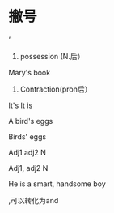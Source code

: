 # 撇号

‘

1. possession (N.后）

Mary's book

1. Contraction(pron后）

It's It is 

A bird's eggs

Birds' eggs

 

Adj1 adj2 N

Adj1, adj2 N

He is a smart, handsome boy

,可以转化为and
